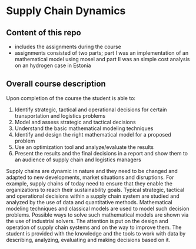 # Supply Chain Dynamics

## Content of this repo
- includes the assignments during the course 
- assignments consisted of two parts; part I was an implementation of an mathematical model using mosel and part II was an simple cost analysis on an hydrogen case in Estonia  

## Overall course description
Upon completion of the course the student is able to:
1. Identify strategic, tactical and operational decisions for certain transportation and logistics problems
2. Model and assess strategic and tactical decisions
3. Understand the basic mathematical modeling techniques
4. Identify and design the right mathematical model for a proposed problem
5. Use an optimization tool and analyze/evaluate the results
6. Present the results and the final decisions in a report and show them to an audience of supply chain and logistics managers

	
Supply chains are dynamic in nature and they need to be changed and adapted to new developments, market situations and disruptions. For example, supply chains of today need to ensure that they enable the organizations to reach their sustainability goals. Typical strategic, tactical and operational decisions within a supply chain system are studied and analyzed by the use of data and quantitative methods. Mathematical modeling techniques and classical models are used to model such decision problems. Possible ways to solve such mathematical models are shown via the use of industrial solvers. The attention is put on the design and operation of supply chain systems and on the way to improve them. The student is provided with the knowledge and the tools to work with data by describing, analyzing, evaluating and making decisions based on it.
